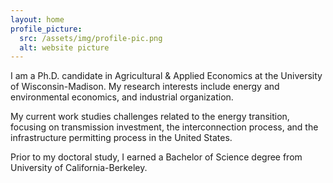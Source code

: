 ```yaml
---
layout: home
profile_picture:
  src: /assets/img/profile-pic.png
  alt: website picture
---
```


<p>
I am a Ph.D. candidate in Agricultural & Applied Economics at the University of Wisconsin-Madison. My research interests include energy and environmental economics, and industrial organization. 
</p>

<p>
My current work studies challenges related to the energy transition, focusing on transmission investment, the interconnection process, and the infrastructure permitting process in the United States.
</p>

<p>
Prior to my doctoral study, I earned a Bachelor of Science degree from University of California-Berkeley.
</p>
